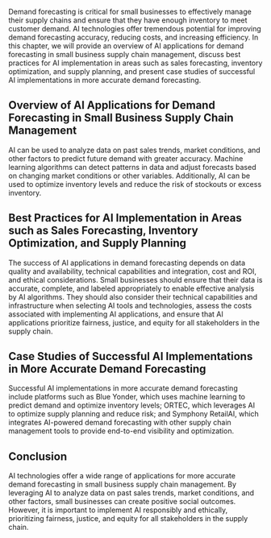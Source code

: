 

Demand forecasting is critical for small businesses to effectively manage their supply chains and ensure that they have enough inventory to meet customer demand. AI technologies offer tremendous potential for improving demand forecasting accuracy, reducing costs, and increasing efficiency. In this chapter, we will provide an overview of AI applications for demand forecasting in small business supply chain management, discuss best practices for AI implementation in areas such as sales forecasting, inventory optimization, and supply planning, and present case studies of successful AI implementations in more accurate demand forecasting.

Overview of AI Applications for Demand Forecasting in Small Business Supply Chain Management
--------------------------------------------------------------------------------------------

AI can be used to analyze data on past sales trends, market conditions, and other factors to predict future demand with greater accuracy. Machine learning algorithms can detect patterns in data and adjust forecasts based on changing market conditions or other variables. Additionally, AI can be used to optimize inventory levels and reduce the risk of stockouts or excess inventory.

Best Practices for AI Implementation in Areas such as Sales Forecasting, Inventory Optimization, and Supply Planning
--------------------------------------------------------------------------------------------------------------------

The success of AI applications in demand forecasting depends on data quality and availability, technical capabilities and integration, cost and ROI, and ethical considerations. Small businesses should ensure that their data is accurate, complete, and labeled appropriately to enable effective analysis by AI algorithms. They should also consider their technical capabilities and infrastructure when selecting AI tools and technologies, assess the costs associated with implementing AI applications, and ensure that AI applications prioritize fairness, justice, and equity for all stakeholders in the supply chain.

Case Studies of Successful AI Implementations in More Accurate Demand Forecasting
---------------------------------------------------------------------------------

Successful AI implementations in more accurate demand forecasting include platforms such as Blue Yonder, which uses machine learning to predict demand and optimize inventory levels; ORTEC, which leverages AI to optimize supply planning and reduce risk; and Symphony RetailAI, which integrates AI-powered demand forecasting with other supply chain management tools to provide end-to-end visibility and optimization.

Conclusion
----------

AI technologies offer a wide range of applications for more accurate demand forecasting in small business supply chain management. By leveraging AI to analyze data on past sales trends, market conditions, and other factors, small businesses can create positive social outcomes. However, it is important to implement AI responsibly and ethically, prioritizing fairness, justice, and equity for all stakeholders in the supply chain.
